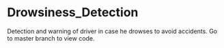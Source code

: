 # Drowsiness_Detection
Detection and warning of driver in case he drowses to avoid accidents.
Go to master branch to view code.
